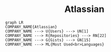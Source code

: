 <h1 align="center">Atlassian</h1>

```mermaid
graph LR
COMPANY_NAME{Atlassian}
COMPANY_NAME ---> U{Users} ---> UN[1]
COMPANY_NAME ---> R{Repositories} ---> RN[22]
COMPANY_NAME ---> G{Gists} ---> GN[15]
COMPANY_NAME ---> ML{Most Used<br>Languages}
```
